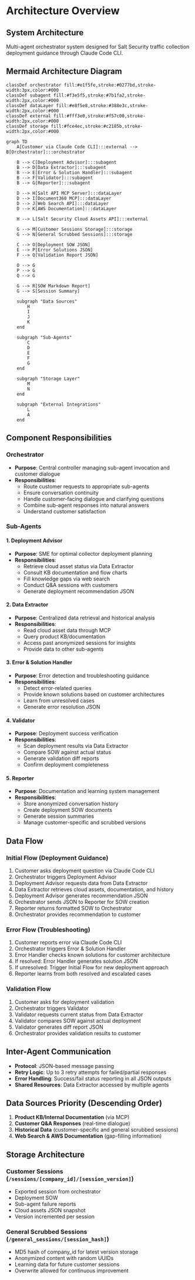 # Architecture Overview

## System Architecture
Multi-agent orchestrator system designed for Salt Security traffic collection deployment guidance through Claude Code CLI.

## Mermaid Architecture Diagram

```mermaid
classDef orchestrator fill:#e1f5fe,stroke:#0277bd,stroke-width:3px,color:#000
classDef subagent fill:#f3e5f5,stroke:#7b1fa2,stroke-width:2px,color:#000
classDef dataLayer fill:#e8f5e8,stroke:#388e3c,stroke-width:2px,color:#000
classDef external fill:#fff3e0,stroke:#f57c00,stroke-width:2px,color:#000
classDef storage fill:#fce4ec,stroke:#c2185b,stroke-width:2px,color:#000

graph TD
    A[Customer via Claude Code CLI]:::external --> B[Orchestrator]:::orchestrator

    B --> C[Deployment Advisor]:::subagent
    B --> D[Data Extractor]:::subagent
    B --> E[Error & Solution Handler]:::subagent
    B --> F[Validator]:::subagent
    B --> G[Reporter]:::subagent

    D --> H[Salt API MCP Server]:::dataLayer
    D --> I[Document360 MCP]:::dataLayer
    D --> J[Web Search API]:::dataLayer
    D --> K[AWS Documentation]:::dataLayer

    H --> L[Salt Security Cloud Assets API]:::external

    G --> M[Customer Sessions Storage]:::storage
    G --> N[General Scrubbed Sessions]:::storage

    C --> O[Deployment SOW JSON]
    E --> P[Error Solutions JSON]
    F --> Q[Validation Report JSON]

    O --> G
    P --> G
    Q --> G

    G --> R[SOW Markdown Report]
    G --> S[Session Summary]

    subgraph "Data Sources"
        H
        I
        J
        K
    end

    subgraph "Sub-Agents"
        C
        D
        E
        F
        G
    end

    subgraph "Storage Layer"
        M
        N
    end

    subgraph "External Integrations"
        L
        A
    end
```

## Component Responsibilities

### Orchestrator
- **Purpose**: Central controller managing sub-agent invocation and customer dialogue
- **Responsibilities**:
  - Route customer requests to appropriate sub-agents
  - Ensure conversation continuity
  - Handle customer-facing dialogue and clarifying questions
  - Combine sub-agent responses into natural answers
  - Understand customer satisfaction

### Sub-Agents

#### 1. Deployment Advisor
- **Purpose**: SME for optimal collector deployment planning
- **Responsibilities**:
  - Retrieve cloud asset status via Data Extractor
  - Consult KB documentation and flow charts
  - Fill knowledge gaps via web search
  - Conduct Q&A sessions with customers
  - Generate deployment recommendation JSON

#### 2. Data Extractor
- **Purpose**: Centralized data retrieval and historical analysis
- **Responsibilities**:
  - Read cloud asset data through MCP
  - Query product KB/documentation
  - Access past anonymized sessions for insights
  - Provide data to other sub-agents

#### 3. Error & Solution Handler
- **Purpose**: Error detection and troubleshooting guidance
- **Responsibilities**:
  - Detect error-related queries
  - Provide known solutions based on customer architectures
  - Learn from unresolved cases
  - Generate error resolution JSON

#### 4. Validator
- **Purpose**: Deployment success verification
- **Responsibilities**:
  - Scan deployment results via Data Extractor
  - Compare SOW against actual status
  - Generate validation diff reports
  - Confirm deployment completeness

#### 5. Reporter
- **Purpose**: Documentation and learning system management
- **Responsibilities**:
  - Store anonymized conversation history
  - Create deployment SOW documents
  - Generate session summaries
  - Manage customer-specific and scrubbed versions

## Data Flow

### Initial Flow (Deployment Guidance)
1. Customer asks deployment question via Claude Code CLI
2. Orchestrator triggers Deployment Advisor
3. Deployment Advisor requests data from Data Extractor
4. Data Extractor retrieves cloud assets, documentation, and history
5. Deployment Advisor generates recommendation JSON
6. Orchestrator sends JSON to Reporter for SOW creation
7. Reporter returns formatted SOW to Orchestrator
8. Orchestrator provides recommendation to customer

### Error Flow (Troubleshooting)
1. Customer reports error via Claude Code CLI
2. Orchestrator triggers Error & Solution Handler
3. Error Handler checks known solutions for customer architecture
4. If resolved: Error Handler generates solution JSON
5. If unresolved: Trigger Initial Flow for new deployment approach
6. Reporter learns from both resolved and escalated cases

### Validation Flow
1. Customer asks for deployment validation
2. Orchestrator triggers Validator
3. Validator requests current status from Data Extractor
4. Validator compares SOW against actual deployment
5. Validator generates diff report JSON
6. Orchestrator provides validation results to customer

## Inter-Agent Communication
- **Protocol**: JSON-based message passing
- **Retry Logic**: Up to 3 retry attempts for failed/partial responses
- **Error Handling**: Success/fail status reporting in all JSON outputs
- **Shared Resources**: Data Extractor accessed by multiple agents

## Data Sources Priority (Descending Order)
1. **Product KB/Internal Documentation** (via MCP)
2. **Customer Q&A Responses** (real-time dialogue)
3. **Historical Data** (customer-specific and general scrubbed sessions)
4. **Web Search & AWS Documentation** (gap-filling information)

## Storage Architecture

### Customer Sessions (`/sessions/[company_id]/[session_version]`)
- Exported session from orchestrator
- Deployment SOW
- Sub-agent failure reports
- Cloud assets JSON snapshot
- Version incremented per session

### General Scrubbed Sessions (`/general_sessions/[session_hash]`)
- MD5 hash of company_id for latest version storage
- Anonymized content with random UUIDs
- Learning data for future customer sessions
- Overwrite allowed for continuous improvement